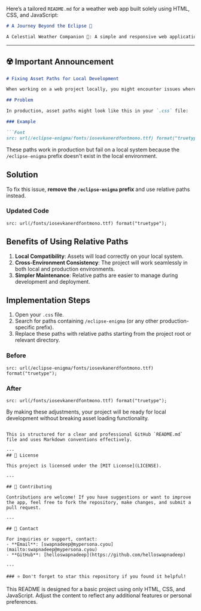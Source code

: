 Here’s a tailored `README.md` for a weather web app built solely using HTML, CSS, and JavaScript:

```markdown
# A Journey Beyond the Eclipse 🚀

A Celestial Weather Companion 🌟: A simple and responsive web application that brings real-time weather updates and forecasts to your cosmic realm 🌌. Built with HTML, CSS, and JavaScript, this project beautifully combines core web development skills with a touch of celestial magic ✨.
```
---

## ☢️ Important Announcement

```markdown
# Fixing Asset Paths for Local Development

When working on a web project locally, you might encounter issues where images or fonts fail to load. This often happens because the asset paths in the code include a prefix specific to the production environment, such as `/eclipse-enigma`.

## Problem

In production, asset paths might look like this in your `.css` file:

### Example

```Font
src: url(/eclipse-enigma/fonts/iosevkanerdfontmono.ttf) format("truetype");
```

These paths work in production but fail on a local system because the `/eclipse-enigma` prefix doesn't exist in the local environment.

## Solution

To fix this issue, **remove the `/eclipse-enigma` prefix** and use relative paths instead.

### Updated Code
```Font
src: url(/fonts/iosevkanerdfontmono.ttf) format("truetype");
```


## Benefits of Using Relative Paths
1. **Local Compatibility**: Assets will load correctly on your local system.
2. **Cross-Environment Consistency**: The project will work seamlessly in both local and production environments.
3. **Simpler Maintenance**: Relative paths are easier to manage during development and deployment.

## Implementation Steps
1. Open your `.css` file.
2. Search for paths containing `/eclipse-enigma` (or any other production-specific prefix).
3. Replace these paths with relative paths starting from the project root or relevant directory.

### Before
```Font
src: url(/eclipse-enigma/fonts/iosevkanerdfontmono.ttf) format("truetype");
```

### After
```Font
src: url(/fonts/iosevkanerdfontmono.ttf) format("truetype");
```

By making these adjustments, your project will be ready for local development without breaking asset loading functionality.
```

This is structured for a clear and professional GitHub `README.md` file and uses Markdown conventions effectively.

---
## 📄 License

This project is licensed under the [MIT License](LICENSE).

---

## 🤝 Contributing

Contributions are welcome! If you have suggestions or want to improve the app, feel free to fork the repository, make changes, and submit a pull request.

---

## 📧 Contact

For inquiries or support, contact:
- **Email**: [swapnadeep@mypersona.cyou](mailto:swapnadeep@mypersona.cyou)
- **GitHub**: [helloswapnadeep](https://github.com/helloswapnadeep)

---

### ⭐ Don't forget to star this repository if you found it helpful!
```

This README is designed for a basic project using only HTML, CSS, and JavaScript. Adjust the content to reflect any additional features or personal preferences.